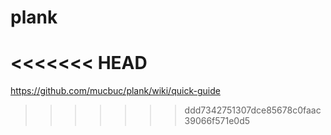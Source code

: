 plank
=====
<<<<<<< HEAD
=======
https://github.com/mucbuc/plank/wiki/quick-guide
>>>>>>> ddd7342751307dce85678c0faac39066f571e0d5
